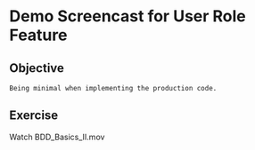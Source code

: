 # Demo Screencast for User Role Feature #

## Objective ##

	Being minimal when implementing the production code.

## Exercise ##

Watch BDD_Basics_II.mov

